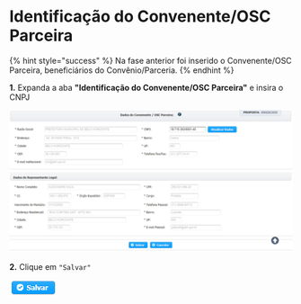 # Identificação do Convenente/OSC Parceira

{% hint style="success" %}
Na fase anterior foi inserido o Convenente/OSC Parceira, beneficiários do Convênio/Parceria.
{% endhint %}

**1.** Expanda a aba **"Identificação do Convenente/OSC Parceira"** e insira o CNPJ

![](<../../../.gitbook/assets/image (639).png>)

**2.** Clique em `"Salvar"`

![](<../../../.gitbook/assets/salvar (1).png>)
